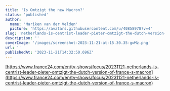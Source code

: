 ```yaml
---
title: 'Is Omtzigt the new Macron?'
status: 'published'
author:
  name: 'Mariken van der Velden'
  picture: 'https://avatars.githubusercontent.com/u/40858978?v=4'
slug: 'netherlands-is-centrist-leader-pieter-omtzigt-the-dutch-version-of-frances-macron'
description: ''
coverImage: '/images/screenshot-2023-11-21-at-15.30.35-gwMz.png'
url: ''
publishedAt: '2023-11-21T14:32:50.696Z'
---
```


[https://www.france24.com/en/tv-shows/focus/20231121-netherlands-is-centrist-leader-pieter-omtzigt-the-dutch-version-of-france-s-macron](https://www.france24.com/en/tv-shows/focus/20231121-netherlands-is-centrist-leader-pieter-omtzigt-the-dutch-version-of-france-s-macron)

